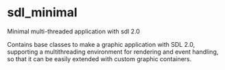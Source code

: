 # sdl_minimal
Minimal multi-threaded application with sdl 2.0

Contains base classes to make a graphic application with SDL 2.0, supporting a multithreading environment for rendering and event handling, so that it can be easily extended with custom graphic containers.
